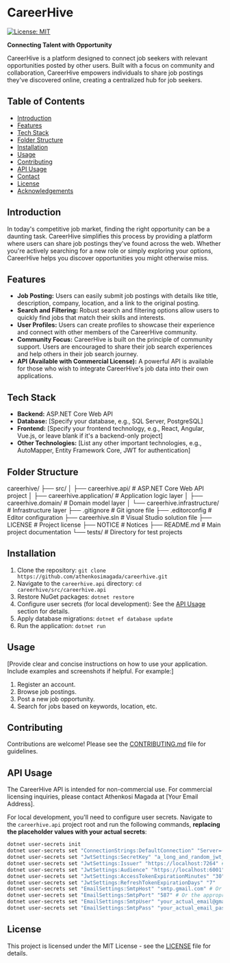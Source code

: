 # CareerHive

[![License: MIT](https://img.shields.io/badge/License-MIT-yellow.svg)](https://opensource.org/licenses/MIT)

**Connecting Talent with Opportunity**

CareerHive is a platform designed to connect job seekers with relevant opportunities posted by other users.  Built with a focus on community and collaboration, CareerHive empowers individuals to share job postings they've discovered online, creating a centralized hub for job seekers.

## Table of Contents

- [Introduction](#introduction)
- [Features](#features)
- [Tech Stack](#tech-stack)
- [Folder Structure](#folder-structure)
- [Installation](#installation)
- [Usage](#usage)
- [Contributing](#contributing)
- [API Usage](#api-usage)
- [Contact](#contact)
- [License](#license)
- [Acknowledgements](#acknowledgements)

## Introduction

In today's competitive job market, finding the right opportunity can be a daunting task. CareerHive simplifies this process by providing a platform where users can share job postings they've found across the web.  Whether you're actively searching for a new role or simply exploring your options, CareerHive helps you discover opportunities you might otherwise miss.

## Features

- **Job Posting:** Users can easily submit job postings with details like title, description, company, location, and a link to the original posting.
- **Search and Filtering:**  Robust search and filtering options allow users to quickly find jobs that match their skills and interests.
- **User Profiles:** Users can create profiles to showcase their experience and connect with other members of the CareerHive community.
- **Community Focus:** CareerHive is built on the principle of community support.  Users are encouraged to share their job search experiences and help others in their job search journey.
- **API (Available with Commercial License):**  A powerful API is available for those who wish to integrate CareerHive's job data into their own applications.

## Tech Stack

- **Backend:** ASP.NET Core Web API
- **Database:** [Specify your database, e.g., SQL Server, PostgreSQL]
- **Frontend:** [Specify your frontend technology, e.g., React, Angular, Vue.js, or leave blank if it's a backend-only project]
- **Other Technologies:** [List any other important technologies, e.g., AutoMapper, Entity Framework Core, JWT for authentication]

## Folder Structure

careerhive/
├── src/
│   ├── careerhive.api/        # ASP.NET Core Web API project
│   ├── careerhive.application/ # Application logic layer
│   ├── careerhive.domain/      # Domain model layer
│   └── careerhive.infrastructure/ # Infrastructure layer
├── .gitignore          # Git ignore file
├── .editorconfig      # Editor configuration
├── careerhive.sln   # Visual Studio solution file
├── LICENSE            # Project license
├── NOTICE             # Notices
├── README.md          # Main project documentation
└── tests/             # Directory for test projects

## Installation

1. Clone the repository: `git clone https://github.com/athenkosimagada/careerhive.git`
2. Navigate to the `careerhive.api` directory: `cd careerhive/src/careerhive.api`
3. Restore NuGet packages: `dotnet restore`
4. Configure user secrets (for local development):  See the [API Usage](#api-usage) section for details.
5. Apply database migrations: `dotnet ef database update`
6. Run the application: `dotnet run`

## Usage

[Provide clear and concise instructions on how to use your application. Include examples and screenshots if helpful.  For example:]

1. Register an account.
2. Browse job postings.
3. Post a new job opportunity.
4. Search for jobs based on keywords, location, etc.

## Contributing

Contributions are welcome! Please see the [CONTRIBUTING.md](CONTRIBUTING.md) file for guidelines.

## API Usage

The CareerHive API is intended for non-commercial use.  For commercial licensing inquiries, please contact Athenkosi Magada at [Your Email Address].

For local development, you'll need to configure user secrets. Navigate to the `careerhive.api` project root and run the following commands, **replacing the placeholder values with your actual secrets**:

```bash
dotnet user-secrets init
dotnet user-secrets set "ConnectionStrings:DefaultConnection" "Server=(localdb)\\mssqllocaldb;Database=CareerHiveDb;Trusted_Connection=True;MultipleActiveResultSets=true"
dotnet user-secrets set "JwtSettings:SecretKey" "a_long_and_random_jwt_secret_key_that_you_generate_and_keep_safe"  # **REPLACE THIS WITH A REAL SECRET**
dotnet user-secrets set "JwtSettings:Issuer" "https://localhost:7264" # Or your API's URL
dotnet user-secrets set "JwtSettings:Audience" "https://localhost:6001" # Or your client's URL
dotnet user-secrets set "JwtSettings:AccessTokenExpirationMinutes" "30"
dotnet user-secrets set "JwtSettings:RefreshTokenExpirationDays" "7"
dotnet user-secrets set "EmailSettings:SmtpHost" "smtp.gmail.com" # Or your email provider's SMTP host
dotnet user-secrets set "EmailSettings:SmtpPort" "587" # Or the appropriate port
dotnet user-secrets set "EmailSettings:SmtpUser" "your_actual_email@gmail.com" # Your actual email
dotnet user-secrets set "EmailSettings:SmtpPass" "your_actual_email_password_or_app_password" # Your email password or app password (Gmail)
```

## License
This project is licensed under the MIT License - see the [LICENSE](LICENSE) file for details.

